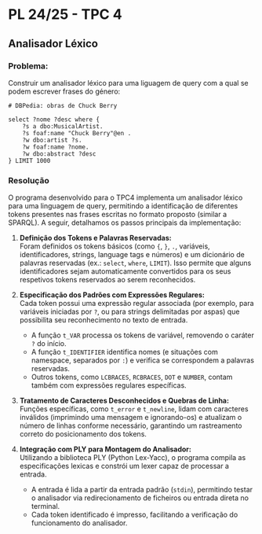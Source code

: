 # PL 24/25 - TPC 4

## Analisador Léxico

### Problema:
Construir um analisador léxico para uma liguagem de query com a qual se podem escrever frases do
género:
```SPARQL
# DBPedia: obras de Chuck Berry

select ?nome ?desc where {
    ?s a dbo:MusicalArtist.
    ?s foaf:name "Chuck Berry"@en .
    ?w dbo:artist ?s.
    ?w foaf:name ?nome.
    ?w dbo:abstract ?desc
} LIMIT 1000

```

### Resolução
O programa desenvolvido para o TPC4 implementa um analisador léxico para uma linguagem de query, permitindo a identificação de diferentes tokens presentes nas frases escritas no formato proposto (similar a SPARQL). A seguir, detalhamos os passos principais da implementação:

1. **Definição dos Tokens e Palavras Reservadas:**  
   Foram definidos os tokens básicos (como `{`, `}`, `.`, variáveis, identificadores, strings, language tags e números) e um dicionário de palavras reservadas (ex.: `select`, `where`, `LIMIT`). Isso permite que alguns identificadores sejam automaticamente convertidos para os seus respetivos tokens reservados ao serem reconhecidos.

2. **Especificação dos Padrões com Expressões Regulares:**  
   Cada token possui uma expressão regular associada (por exemplo, para variáveis iniciadas por `?`, ou para strings delimitadas por aspas) que possibilita seu reconhecimento no texto de entrada.  
   - A função `t_VAR` processa os tokens de variável, removendo o caráter `?` do início.  
   - A função `t_IDENTIFIER` identifica nomes (e situações com namespace, separados por `:`) e verifica se correspondem a palavras reservadas.  
   - Outros tokens, como `LCBRACES`, `RCBRACES`, `DOT` e `NUMBER`, contam também com expressões regulares específicas.

3. **Tratamento de Caracteres Desconhecidos e Quebras de Linha:**  
   Funções específicas, como `t_error` e `t_newline`, lidam com caracteres inválidos (imprimindo uma mensagem e ignorando-os) e atualizam o número de linhas conforme necessário, garantindo um rastreamento correto do posicionamento dos tokens.

4. **Integração com PLY para Montagem do Analisador:**  
   Utilizando a biblioteca PLY (Python Lex-Yacc), o programa compila as especificações lexicas e constrói um lexer capaz de processar a entrada.  
   - A entrada é lida a partir da entrada padrão (`stdin`), permitindo testar o analisador via redirecionamento de ficheiros ou entrada direta no terminal.  
   - Cada token identificado é impresso, facilitando a verificação do funcionamento do analisador.
